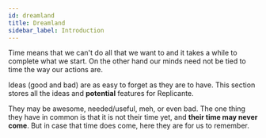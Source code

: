 ```yaml
---
id: dreamland
title: Dreamland
sidebar_label: Introduction
---
```


Time means that we can't do all that we want to and it takes a while to complete what we start.
On the other hand our minds need not be tied to time the way our actions are.

Ideas (good and bad) are as easy to forget as they are to have.
This section stores all the ideas and **potential** features for Replicante.

They may be awesome, needed/useful, meh, or even bad.
The one thing they have in common is that it is not their time yet,
and **their time may never come**.
But in case that time does come, here they are for us to remember.
